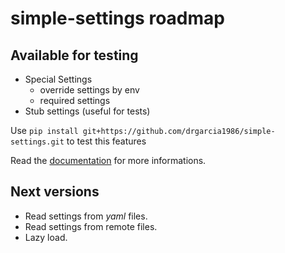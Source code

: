 simple-settings roadmap
=======================

Available for testing
---------------------
* Special Settings
    * override settings by env
    * required settings
* Stub settings (useful for tests)

Use `pip install git+https://github.com/drgarcia1986/simple-settings.git` to test this features

Read the [documentation](http://simple-settings.readthedocs.org/en/latest/) for more informations.

Next versions
-------------
* Read settings from _yaml_ files.
* Read settings from remote files.
* Lazy load.
